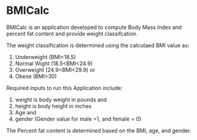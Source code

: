 BMICalc
=====

BMICalc is an application developed to compute Body Mass Index and percent fat content and provide 
weight classifcation.

The weight classification is determined using the calcutaed BMI value as:

1. Underweight (BMI<18.5)
2. Normal Wight (18.5<BMI<24.9)
3. Overweight (24.9<BMI<29.9) or
4. Obese (BMI>30)



Required inputs to run this Application include:
1. weight is body weight in pounds and
2. height is body height in inches 
3. Age and
4. gender (Gender value for male =1, and female = 0)


The Percent fat content is determined based on the BMI, age, and gender.
